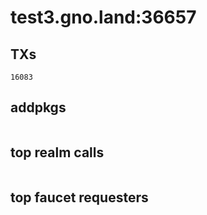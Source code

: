 # test3.gno.land:36657

## TXs
```
16083
```

## addpkgs
```
```

## top realm calls
```
```

## top faucet requesters
```
```

